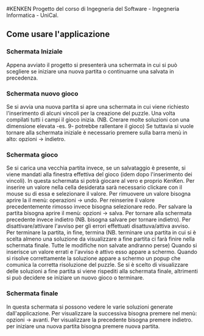#KENKEN
Progetto del corso di Ingegneria del Software - Ingegneria Informatica - UniCal.
## Come usare l'applicazione
### Schermata Iniziale
Appena avviato il progetto si presenterà una schermata in cui si può scegliere se iniziare una nuova partita o continuarne una salvata in precedenza.
### Schermata nuovo gioco
Se si avvia una nuova partita si apre una schermata in cui viene richiesto l'inserimento di alcuni vincoli per la creazione del puzzle. Una volta compilati tutti i campi il gioco inizia. (NB. Crerare molte soluzioni con una dimensione elevata -es. 9- potrebbe rallentare il gioco)
Se tuttavia si vuole tornare alla schermata iniziale è necessario premere sulla barra menù in alto: opzioni -> indietro.
### Schermata gioco
Se si carica una vecchia partita invece, se un salvataggio è presente, si viene mandati alla finestra effettiva del gioco (idem dopo l'inserimento dei vincoli).
In questa schermata si potrà giocare al vero e proprio KenKen. 
Per inserire un valore nella cella desiderata sarà necessario clickare con il mouse su di essa e selezionare il valore.
Per rimuovere un valore bisogna aprire la il menù: operazioni -> undo.
Per reinserire il valore precedentemente rimosso invece bisogna selezionare redo.
Per salvare la partita bisogna aprire il menù: opzioni -> salva.
Per tornare alla schermata precedente invece indietro (NB. bisogna salvare per tornare indietro).
Per disattivare/attivare l'avviso per gli errori effettuati disattuva/attiva avviso.
Per terminare la partita, in fine, termina (NB. terminare una partita in cui si è scelta almeno una soluzione da visualizzare a fine partita ci farà finire nella schermata finale. Tutte le modifiche non salvate andranno perse)
Quando si inserisce un valore errati e l'avviso è attivo esso appare a schermo.
Quando si risolve correttamente la soluzione appare a schermo un popup che comunica la corretta risoluzione del puzzle. 
Se si è scelto di visualizzare delle soluzioni a fine partita si viene rispediti alla schermata finale, altrimenti si può decidere se iniziare un nuovo gioco o terminare.
### Schermata finale
In questa schermata si possono vedere le varie soluzioni generate dall'applicazione.
Per visualizzare la successiva bisogna premere nel menù: opzioni -> avanti.
Per visualizzare la precedente bisogna premere indietro.
per iniziare una nuova partita bisogna premere nuova partita.
